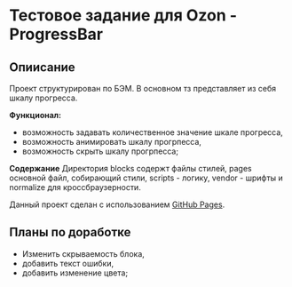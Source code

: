 # Тестовое задание для Ozon - ProgressBar

## Опиисание

Проект структурирован по БЭМ. В основном тз представляет из себя шкалу прогресса.

 **Функционал:**
* возможность задавать количественное значение шкале прогресса,
* возможность анимировать шкалу прогрпесса,
* возможность скрыть шкалу прогрпесса;

**Содержание**
 Директория blocks содержт файлы стилей, pages основной файл, собирающий стили, scripts - логику, vendor - шрифты и normalize для кроссбраузерности.

Данный проект сделан с использованием [GitHub Pages](https://pages.github.com/).

## Планы по доработке

* Изменить скрываемость блока,
* добавить текст ошибки,
* добавить изменение цвета;